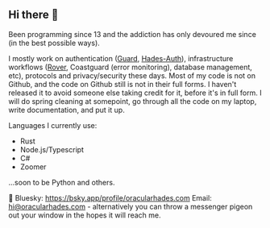 ## Hi there 👋

Been programming since 13 and the addiction has only devoured me since (in the best possible ways).

I mostly work on authentication ([Guard](https://github.com/oracularhades/guard), [Hades-Auth](https://github.com/oracularhades/hades-auth)), infrastructure workflows ([Rover](https://github.com/oracularhades/rover), Coastguard (error monitoring), database management, etc), protocols and privacy/security these days. Most of my code is not on Github, and the code on Github still is not in their full forms. I haven't released it to avoid someone else taking credit for it, before it's in full form. I will do spring cleaning at somepoint, go through all the code on my laptop, write documentation, and put it up.

Languages I currently use:
- Rust
- Node.js/Typescript
- C#
- Zoomer

...soon to be Python and others.

🦋 Bluesky: https://bsky.app/profile/oracularhades.com
Email: hi@oracularhades.com - alternatively you can throw a messenger pigeon out your window in the hopes it will reach me.

<!--
**oracularhades/oracularhades** is a ✨ _special_ ✨ repository because its `README.md` (this file) appears on your GitHub profile.

Here are some ideas to get you started:

- 🔭 I’m currently working on ...
- 🌱 I’m currently learning ...
- 👯 I’m looking to collaborate on ...
- 🤔 I’m looking for help with ...
- 💬 Ask me about ...
- 📫 How to reach me: ...
- 😄 Pronouns: ...
- ⚡ Fun fact: ...
-->
